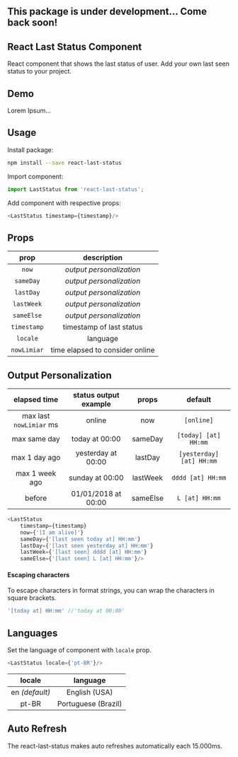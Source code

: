## This package is under development... Come back soon!

## React Last Status Component

React component that shows the last status of user.
Add your own last seen status to your project.


## Demo
Lorem Ipsum...


## Usage

Install package:
```sh
npm install --save react-last-status
```

Import component:
```js
import LastStatus from 'react-last-status';
```

Add component with respective props:
```js
<LastStatus timestamp={timestamp}/>
```


## Props

| prop | description | 
| :---: | :---: |
| `now` | *output personalization* |
| `sameDay` | *output personalization* |
| `lastDay` | *output personalization* |
| `lastWeek` | *output personalization* |
| `sameElse` | *output personalization* |
| `timestamp` | timestamp of last status |
| `locale` | language |
| `nowLimiar` | time elapsed to consider online |


## Output Personalization

| elapsed time | status output example | props | default | 
| :---: | :---: | :---: | :---: |
| max last `nowLimiar` ms | online | now | `[online]` |
| max same day | today at 00:00 | sameDay | `[today] [at] HH:mm` |
| max 1 day ago | yesterday at 00:00 | lastDay | `[yesterday] [at] HH:mm` |
| max 1 week ago | sunday at 00:00 | lastWeek | `dddd [at] HH:mm` |
| before | 01/01/2018 at 00:00 | sameElse | `L [at] HH:mm` |

```js
<LastStatus
	timestamp={timestamp}
	now={'[I am alive]'}
	sameDay={'[last seen today at] HH:mm'}
	lastDay={'[last seen yesterday at] HH:mm'}
	lastWeek={'[last seen] dddd [at] HH:mm'}
	sameElse={'[last seen] L [at] HH:mm'}/>
```

#### Escaping characters

To escape characters in format strings, you can wrap the characters in square brackets.

```js
'[today at] HH:mm' //'today at 00:00'
```

## Languages
Set the language of component with `locale` prop. 

```js
<LastStatus locale={'pt-BR'}/>
```

| locale | language |
| :---: | :---: |
| en *(default)* | English (USA) |
| pt-BR | Portuguese (Brazil) |

## Auto Refresh
The react-last-status makes auto refreshes automatically each 15.000ms.
